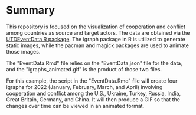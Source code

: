 # Summary

This repository is focused on the visualization of cooperation and conflict among countries as source and target actors. The data are obtained via the [UTDEventData R package](https://github.com/KateHyoung/UTDEventData). The igraph package in R is utilized to generate static images, while the pacman and magick packages are used to animate those images.

The "EventData.Rmd" file relies on the "EventData.json" file for the data, and the "igraphs_animated.gif" is the product of those two files.

For this example, the script in the "EventData.Rmd" file will create four igraphs for 2022 (January, February, March, and April) involving cooperation and conflict among the U.S., Ukraine, Turkey, Russia, India, Great Britain, Germany, and China. It will then produce a GIF so that the changes over time can be viewed in an animated format.
